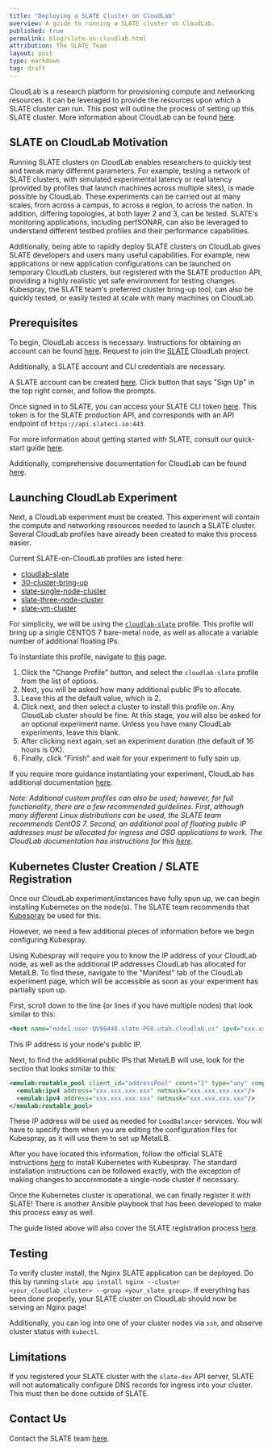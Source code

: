 ```yaml
---
title: "Deploying a SLATE Cluster on CloudLab"
overview: A guide to running a SLATE cluster on CloudLab.
published: true
permalink: blog/slate-on-cloudlab.html
attribution: The SLATE Team
layout: post
type: markdown
tag: draft
---
```


CloudLab is a research platform for provisioning compute and networking resources.
It can be leveraged to provide the resources upon which a SLATE cluster can run.
This post will outline the process of setting up this SLATE cluster.
More information about CloudLab can be found [here](https://www.cloudlab.us/).

<!--end_excerpt-->


## SLATE on CloudLab Motivation

Running SLATE clusters on CloudLab enables researchers to quickly test and tweak many different parameters.
For example, testing a network of SLATE clusters, with simulated experimental latency or real latency (provided by profiles that launch machines across multiple sites), is made possible by CloudLab.
These experiments can be carried out at many scales, from across a campus, to across a region, to across the nation.
In addition, differing topologies, at both layer 2 and 3, can be tested.
SLATE's monitoring applications, including perfSONAR, can also be leveraged to understand different testbed profiles and their performance capabilities.

Additionally, being able to rapidly deploy SLATE clusters on CloudLab gives SLATE developers and users many useful capabilities.
For example, new applications or new application configurations can be launched on temporary CloudLab clusters, but registered with the SLATE production API, providing a highly realistic yet safe environment for testing changes.
Kubespray, the SLATE team's preferred cluster bring-up tool, can also be quickly tested, or easily tested at scale with many machines on CloudLab.


## Prerequisites

To begin, CloudLab access is necessary.
Instructions for obtaining an account can be found [here](http://docs.cloudlab.us/users.html).
Request to join the [SLATE](https://www.cloudlab.us/show-project.php?project=SLATE) CloudLab project.

Additionally, a SLATE account and CLI credentials are necessary.

A SLATE account can be created [here](https://portal.slateci.io/slate_portal).
Click button that says "Sign Up" in the top right corner, and follow the prompts.

Once signed in to SLATE, you can access your SLATE CLI token [here](https://portal.slateci.io/cli).
This token is for the SLATE production API, and corresponds with an API endpoint of `https://api.slateci.io:443`.

For more information about getting started with SLATE, consult our quick-start guide [here](https://slateci.io/docs/quickstart/).

Additionally, comprehensive documentation for CloudLab can be found [here](http://docs.cloudlab.us/).


## Launching CloudLab Experiment

Next, a CloudLab experiment must be created.
This experiment will contain the compute and networking resources needed to launch a SLATE cluster.
Several CloudLab profiles have already been created to make this process easier.

Current SLATE-on-CloudLab profiles are listed here:
* [cloudlab-slate](https://www.cloudlab.us/show-profile.php?uuid=6ab61da6-97c2-11eb-b1eb-e4434b2381fc)
* [30-cluster-bring-up](https://www.cloudlab.us/show-profile.php?uuid=bfb6a8ec-0361-11eb-b7c5-e4434b2381fc)
* [slate-single-node-cluster](https://www.cloudlab.us/show-profile.php?uuid=a0e779b6-1435-11eb-b7c5-e4434b2381fc)
* [slate-three-node-cluster](https://www.cloudlab.us/show-profile.php?uuid=93f70990-034c-11eb-b7c5-e4434b2381fc)
* [slate-vm-cluster](https://www.cloudlab.us/show-profile.php?uuid=77e8915c-01d7-11eb-b7c5-e4434b2381fc)

For simplicity, we will be using the [`cloudlab-slate`](https://www.cloudlab.us/show-profile.php?uuid=6ab61da6-97c2-11eb-b1eb-e4434b2381fc) profile.
This profile will bring up a single CENTOS 7 bare-metal node, as well as allocate a variable number of additional floating IPs.

To instantiate this profile, navigate to
<a href="https://www.cloudlab.us/instantiate.php" target="_blank">this</a>
page.

1. Click the "Change Profile" button, and select the `cloudlab-slate` profile from the list of options.
1. Next, you will be asked how many additional public IPs to allocate.
1. Leave this at the default value, which is 2.
1. Click next, and then select a cluster to install this profile on. Any CloudLab cluster should be fine. At this stage, you will also be asked for an optional experiment name. Unless you have many CloudLab experiments, leave this blank.
1. After clicking next again, set an experiment duration (the default of 16 hours is OK).
1. Finally, click "Finish" and wait for your experiment to fully spin up.

If you require more guidance instantiating your experiment, CloudLab has additional documentation [here](https://docs.cloudlab.us/getting-started.html).


*Note:
Additional custom profiles can also be used;
however, for full functionality, there are a few recommended guidelines. 
First, although many different Linux distributions can be used, the SLATE team recommends CentOS 7.
Second, an additional pool of floating public IP addresses must be allocated for ingress and OSG applications to work.
The CloudLab documentation has instructions for this [here](http://docs.cloudlab.us/advanced-topics.html#%28part._dynamic-public-ip%29).*


## Kubernetes Cluster Creation / SLATE Registration

Once our CloudLab experiment/instances have fully spun up, we can begin installing Kubernetes on the node(s).
The SLATE team recommends that [Kubespray](https://kubespray.io/#/) be used for this.

However, we need a few additional pieces of information before we begin configuring Kubespray.

<!-- A nice touch to your blog post would be walking through were to find the data to add to the kubespray config. Like where to find the IP address, floating IPs, what to put exactly for metallb. For instance, do I just use one address and put “/32”. Do I list both addresses setup by default. Do I use the subnet that comes with the public IP. Etc. I had a hard time finding the public IP addresses and found them in the XML of the manifest tab. -->

Using Kubespray will require you to know the IP address of your CloudLab node, as well as the additional IP addresses CloudLab has allocated for MetalLB.
To find these, navigate to the "Manifest" tab of the CloudLab experiment page, which will be accessible as soon as your experiment has partially spun up.

First, scroll down to the line (or lines if you have multiple nodes) that look similar to this:
```xml
<host name="node1.user-QV98448.slate-PG0.utah.cloudlab.us" ipv4="xxx.xxx.xxx.xxx"/>
```
This IP address is your node's public IP.

Next, to find the additional public IPs that MetalLB will use, look for the section that looks similar to this:
```xml
<emulab:routable_pool client_id="addressPool" count="2" type="any" component_manager_id="urn:publicid:IDN+site.cloudlab.us+authority+cm">
  <emulab:ipv4 address="xxx.xxx.xxx.xxx" netmask="xxx.xxx.xxx.xxx"/>
  <emulab:ipv4 address="xxx.xxx.xxx.xxx" netmask="xxx.xxx.xxx.xxx"/>
</emulab:routable_pool>
```
These IP address will be used as needed for `LoadBalancer` services.
You will have to specify them when you are editing the configuration files for Kubespray, as it will use them to set up MetalLB.

After you have located this information, follow the official SLATE instructions [here](https://slateci.io/docs/cluster/automated/introduction.html) to install Kubernetes with Kubespray.
The standard installation instructions can be followed exactly, with the exception of making changes to accommodate a single-node cluster if necessary.

Once the Kubernetes cluster is operational, we can finally register it with SLATE!
There is another Ansible playbook that has been developed to make this process easy as well.

The guide listed above will also cover the SLATE registration process [here](https://slateci.io/docs/cluster/automated/kubernetes-cluster-creation.html#slate-cluster-registration).


## Testing

To verify cluster install, the Nginx SLATE application can be deployed.
Do this by running `slate app install nginx --cluster <your_cloudlab_cluster> --group <your_slate_group>`.
If everything has been done properly, your SLATE cluster on CloudLab should now be serving an Nginx page!

Additionally, you can log into one of your cluster nodes via `ssh`, and observe cluster status with `kubectl`.


## Limitations

If you registered your SLATE cluster with the `slate-dev` API server,
SLATE will not automatically configure DNS records for ingress into your cluster.
This must then be done outside of SLATE.


## Contact Us

Contact the SLATE team [here](https://slateci.io/community/).


